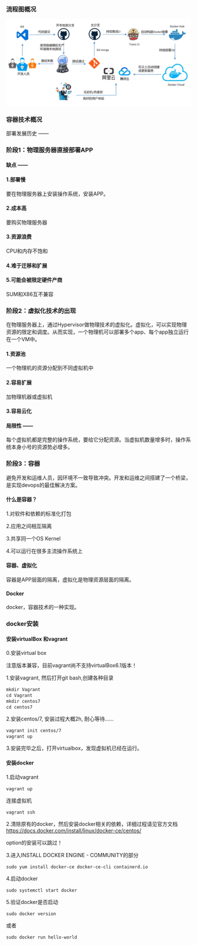 ### 流程图概况

![avatar](images/flowChart.png)

### 容器技术概况

部署发展历史 ——

### 阶段1：物理服务器直接部署APP

#### 缺点 ——

#### 1.部署慢

要在物理服务器上安装操作系统，安装APP。

#### 2.成本高

要购买物理服务器

#### 3.资源浪费

CPU和内存不饱和

#### 4.难于迁移和扩展

#### 5.可能会被限定硬件产商

SUM和X86互不兼容

### 阶段2：虚拟化技术的出现

在物理服务器上，通过Hypervisor做物理技术的虚拟化。虚拟化，可以实现物理资源的限定和调度。从而实现，一个物理机可以部署多个app、每个app独立运行在一个VM中。

#### 1.资源池

一个物理机的资源分配到不同虚拟机中

#### 2.容易扩展

加物理机器或虚拟机

#### 3.容易云化

#### 局限性 ——

每个虚拟机都是完整的操作系统，要给它分配资源。当虚拟机数量增多时，操作系统本身小号的资源势必增多。

### 阶段3：容器

避免开发和运维人员，因环境不一致导致冲突。开发和运维之间搭建了一个桥梁，是实现devops的最佳解决方案。

#### 什么是容器？

1.对软件和依赖的标准化打包

2.应用之间相互隔离

3.共享同一个OS Kernel

4.可以运行在很多主流操作系统上

#### 容器、虚拟化

容器是APP层面的隔离，虚拟化是物理资源层面的隔离。

#### Docker

docker，容器技术的一种实现。

### docker安装

#### 安装virtualBox 和vagrant

0.安装virtual box

注意版本兼容，目前vagrant尚不支持virtualBox6.1版本！

1.安装vagrant, 然后打开git bash,创建各种目录

```
mkdir Vagrant
cd Vagrant
mkdir centos7
cd centos7
```

2.安装centos/7, 安装过程大概2h, 耐心等待......

```
vagrant init centos/7
vagrant up
```

3.安装完毕之后，打开virtualbox，发现虚拟机已经在运行。

#### 安装docker

1.启动vagrant

```
vagrant up
```

连接虚拟机

```
vagrant ssh
```

2.清除原有的docker，然后安装docker相关的依赖，详细过程请见官方文档 <https://docs.docker.com/install/linux/docker-ce/centos/>

option的安装可以跳过！

3.进入INSTALL DOCKER ENGINE - COMMUNITY的部分

```
sudo yum install docker-ce docker-ce-cli containerd.io
```

4.启动docker

```
sudo systemctl start docker
```

5.验证docker是否启动

```
sudo docker version
```

或者

```
sudo docker run hello-world
```

